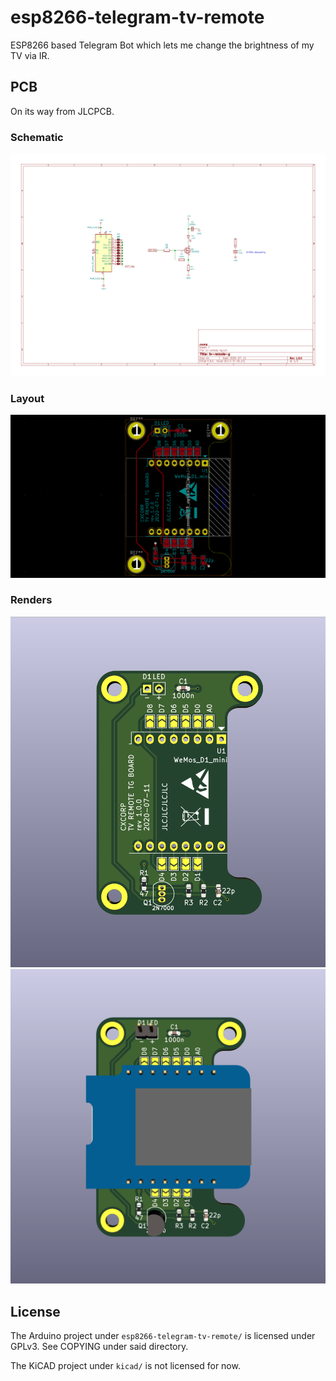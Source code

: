 # esp8266-telegram-tv-remote

ESP8266 based Telegram Bot which lets me change the brightness of my TV via IR.

## PCB

On its way from JLCPCB.

### Schematic

![](https://raw.githubusercontent.com/cxcorp/esp8266-telegram-tv-remote/master/img/sch.png)

### Layout

![](https://raw.githubusercontent.com/cxcorp/esp8266-telegram-tv-remote/master/img/pcb.png)

### Renders

![](https://raw.githubusercontent.com/cxcorp/esp8266-telegram-tv-remote/master/img/pcb_render2.png)
![](https://raw.githubusercontent.com/cxcorp/esp8266-telegram-tv-remote/master/img/pcb_render.png)


## License

The Arduino project under `esp8266-telegram-tv-remote/` is licensed under GPLv3. See COPYING under said directory.

The KiCAD project under `kicad/` is not licensed for now.
